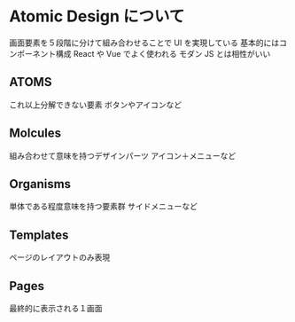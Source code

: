 # Atomic Design について

画面要素を５段階に分けて組み合わせることで UI を実現している
基本的にはコンポーネント構成
React や Vue でよく使われる
モダン JS とは相性がいい

## ATOMS

これ以上分解できない要素
ボタンやアイコンなど

## Molcules

組み合わせて意味を持つデザインパーツ
アイコン＋メニューなど

## Organisms

単体である程度意味を持つ要素群
サイドメニューなど

## Templates

ページのレイアウトのみ表現

## Pages

最終的に表示される１画面
